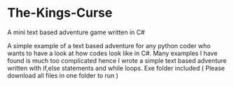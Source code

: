 # The-Kings-Curse
A mini text based adventure game written in C# 


A simple example of a text based adventure for any python coder who wants to have a look at how codes look like in C#.  Many examples I have found is much too complicated hence I wrote a simple text based adventure written with if,else statements and while loops. Exe folder included ( Please download all files in one folder to run ) 
